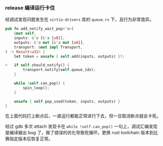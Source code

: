 ### release 编译运行卡住

经调试发现问题发生在 `virtio-drivers` 库的 `queue.rs` 下，且行为非常诡异。

```rust
pub fn add_notify_wait_pop<'a>(
    &mut self,
    inputs: &'a [&'a [u8]],
    outputs: &'a mut [&'a mut [u8]],
    transport: &mut impl Transport,
) -> Result<u32> {
    let token = unsafe { self.add(inputs, outputs) }?;

>   if self.should_notify() {
        transport.notify(self.queue_idx);
    }

    while !self.can_pop() {
        spin_loop();
    }

    unsafe { self.pop_used(token, inputs, outputs) }
}
```

在上面代码打上断点后，一直运行都能正常进行下去，但一旦取消断点就会卡死。

经过 gdb 多次 attach 发现卡在 `while !self.can_pop()` 一句上，调试汇编发现是编译器出 bug 了，做了错误的优化导致死循环。更换 rust toolchain 版本到比赛指定版本后恢复正常。
